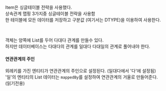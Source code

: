 Item은 싱글테이블 전략을 사용했다. <br>
상속관계 맵핑 3가지중 싱글테이블 전략을 사용함 <br>
한 테이블에 모든 데이터를 저장하고 구분값 (여기서는 DTYPE)을 이용하여 사용한다.

<br>

객체는 양쪽에 List를 두어 다대다 관계를 만들수 있다. <br>
하지만 데이터베이스는 다대다의 관계를 일대다 다대일의 관계로 풀어내야 한다.

#### 연관관계의 주인
외례키를 가진 엔티티가 연관관계의 주인으로 설정된다. (일대다에서 '다'에 설정됨) <br>
'일'의 엔티티의 List 데이터는 `mappedBy`를 설정하여 연관관계의 거울로 만들어준다. (읽기전용)
